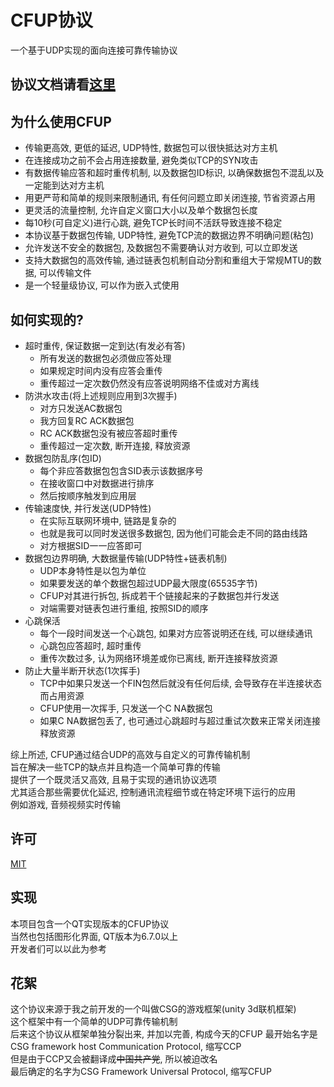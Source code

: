 # CFUP协议
一个基于UDP实现的面向连接可靠传输协议

## 协议文档请看[这里](protocol.md)

## 为什么使用CFUP
* 传输更高效, 更低的延迟, UDP特性, 数据包可以很快抵达对方主机
* 在连接成功之前不会占用连接数量, 避免类似TCP的SYN攻击
* 有数据传输应答和超时重传机制, 以及数据包ID标识, 以确保数据包不混乱以及一定能到达对方主机
* 用更严苛和简单的规则来限制通讯, 有任何问题立即关闭连接, 节省资源占用
* 更灵活的流量控制, 允许自定义窗口大小以及单个数据包长度
* 每10秒(可自定义)进行心跳, 避免TCP长时间不活跃导致连接不稳定
* 本协议基于数据包传输, UDP特性, 避免TCP流的数据边界不明确问题(粘包)
* 允许发送不安全的数据包, 及数据包不需要确认对方收到, 可以立即发送
* 支持大数据包的高效传输, 通过链表包机制自动分割和重组大于常规MTU的数据, 可以传输文件
* 是一个轻量级协议, 可以作为嵌入式使用

## 如何实现的?
* 超时重传, 保证数据一定到达(有发必有答)
  * 所有发送的数据包必须做应答处理
  * 如果规定时间内没有应答会重传
  * 重传超过一定次数仍然没有应答说明网络不佳或对方离线
* 防洪水攻击(将上述规则应用到3次握手)
  * 对方只发送AC数据包
  * 我方回复RC ACK数据包
  * RC ACK数据包没有被应答超时重传
  * 重传超过一定次数, 断开连接, 释放资源
* 数据包防乱序(包ID)
  * 每个非应答数据包包含SID表示该数据序号
  * 在接收窗口中对数据进行排序
  * 然后按顺序触发到应用层
* 传输速度快, 并行发送(UDP特性)
  * 在实际互联网环境中, 链路是复杂的
  * 也就是我可以同时发送很多数据包, 因为他们可能会走不同的路由线路
  * 对方根据SID一一应答即可
* 数据包边界明确, 大数据量传输(UDP特性+链表机制)
  * UDP本身特性是以包为单位
  * 如果要发送的单个数据包超过UDP最大限度(65535字节)
  * CFUP对其进行拆包, 拆成若干个链接起来的子数据包并行发送
  * 对端需要对链表包进行重组, 按照SID的顺序
* 心跳保活
  * 每个一段时间发送一个心跳包, 如果对方应答说明还在线, 可以继续通讯
  * 心跳包应答超时, 超时重传
  * 重传次数过多, 认为网络环境差或你已离线, 断开连接释放资源
* 防止大量半断开状态(1次挥手)
  * TCP中如果只发送一个FIN包然后就没有任何后续, 会导致存在半连接状态而占用资源
  * CFUP使用一次挥手, 只发送一个C NA数据包
  * 如果C NA数据包丢了, 也可通过心跳超时与超过重试次数来正常关闭连接释放资源

综上所述, CFUP通过结合UDP的高效与自定义的可靠传输机制  
旨在解决一些TCP的缺点并且构造一个简单可靠的传输  
提供了一个既灵活又高效, 且易于实现的通讯协议选项  
尤其适合那些需要优化延迟, 控制通讯流程细节或在特定环境下运行的应用  
例如游戏, 音频视频实时传输

## 许可
[MIT](LICENSE)

## 实现
本项目包含一个QT实现版本的CFUP协议  
当然也包括图形化界面, QT版本为6.7.0以上  
开发者们可以以此为参考

## 花絮
这个协议来源于我之前开发的一个叫做CSG的游戏框架(unity 3d联机框架)  
这个框架中有一个简单的UDP可靠传输机制  
后来这个协议从框架单独分裂出来, 并加以完善, 构成今天的CFUP
最开始名字是CSG framework host Communication Protocol, 缩写CCP  
但是由于CCP又会被翻译成~~中国共产党~~, 所以被迫改名  
最后确定的名字为CSG Framework Universal Protocol, 缩写CFUP
